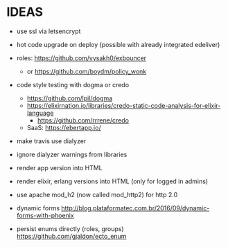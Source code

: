 # IDEAS


- use ssl via letsencrypt
- hot code upgrade on deploy (possible with already integrated edeliver)

- roles: https://github.com/vysakh0/exbouncer
  - or https://github.com/boydm/policy_wonk

- code style testing with dogma or credo
  - https://github.com/lpil/dogma
  - https://elixirnation.io/libraries/credo-static-code-analysis-for-elixir-language
    - https://github.com/rrrene/credo
  - SaaS: https://ebertapp.io/

- make travis use dialyzer
- ignore dialyzer warnings from libraries

- render app version into HTML
- render elixir, erlang versions into HTML (only for logged in admins)

- use apache mod_h2 (now called mod_http2) for http 2.0

- dynamic forms http://blog.plataformatec.com.br/2016/09/dynamic-forms-with-phoenix

- persist enums directly (roles, groups) https://github.com/gjaldon/ecto_enum
